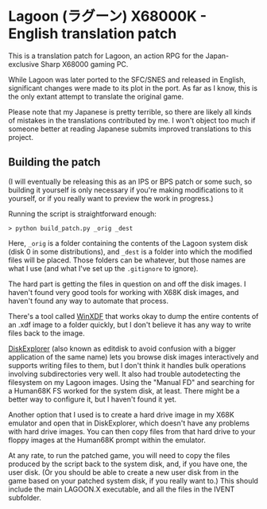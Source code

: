 # Lagoon (ラグーン) X68000K - English translation patch

This is a translation patch for Lagoon, an action RPG for the Japan-exclusive Sharp X68000 gaming PC. 

While Lagoon was later ported to the SFC/SNES and released in English, significant changes were made to its plot in the port. As far as I know, this is the only extant attempt to translate the original game.

Please note that my Japanese is pretty terrible, so there are likely all kinds of mistakes in the translations contributed by me. I won't object too much if someone better at reading Japanese submits improved translations to this project.

## Building the patch

(I will eventually be releasing this as an IPS or BPS patch or some such, so building it yourself is only necessary if you're making modifications to it yourself, or if you really want to preview the work in progress.)

Running the script is straightforward enough:

`> python build_patch.py _orig _dest`

Here, `_orig` is a folder containing the contents of the Lagoon system disk (disk 0 in some distributions), and `_dest` is a folder into which the modified files will be placed. Those folders can be whatever, but those names are what I use (and what I've set up the `.gitignore` to ignore).

The hard part is getting the files in question on and off the disk images. I haven't found very good tools for working with X68K disk images, and haven't found any way to automate that process.

There's a tool called [WinXDF](https://zophar.net/utilities/computil/winxdf.html) that works okay to dump the entire contents of an .xdf image to a folder quickly, but I don't believe it has any way to write files back to the image.

[DiskExplorer](https://hp.vector.co.jp/authors/VA013937/editdisk/index_e.html) (also known as editdisk to avoid confusion with a bigger application of the same name) lets you browse disk images interactively and supports writing files to them, but I don't think it handles bulk operations involving subdirectories very well. It also had trouble autodetecting the filesystem on my Lagoon images. Using the "Manual FD" and searching for a Human68K FS worked for the system disk, at least. There might be a better way to configure it, but I haven't found it yet.

Another option that I used is to create a hard drive image in my X68K emulator and open that in DiskExplorer, which doesn't have any problems with hard drive images. You can then copy files from that hard drive to your floppy images at the Human68K prompt within the emulator.

At any rate, to run the patched game, you will need to copy the files produced by the script back to the system disk, and, if you have one, the user disk. (Or you should be able to create a new user disk from in the game based on your patched system disk, if you really want to.) This should include the main LAGOON.X executable, and all the files in the IVENT subfolder.